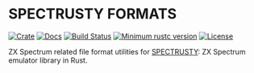 SPECTRUSTY FORMATS
==================

[![Crate][Crate img]][Crate Link]
[![Docs][Docs img]][Docs Link]
[![Build Status][Build img]][Build Link]
[![Minimum rustc version][rustc version img]][rustc version link]
[![License][License img]][License Link]

ZX Spectrum related file format utilities for [SPECTRUSTY]: ZX Spectrum emulator library in Rust.

[SPECTRUSTY]: https://royaltm.github.io/spectrusty/
[Crate Link]: https://crates.io/crates/spectrusty-formats
[Crate img]: https://img.shields.io/crates/v/spectrusty-formats.svg
[Docs Link]: https://docs.rs/spectrusty-formats
[Docs img]: https://docs.rs/spectrusty-formats/badge.svg
[Build Link]: https://github.com/royaltm/spectrusty/actions/workflows/ci.yml
[Build img]: https://github.com/royaltm/spectrusty/actions/workflows/ci.yml/badge.svg?branch=master
[rustc version link]: https://github.com/royaltm/spectrusty#rust-version-requirements
[rustc version img]: https://img.shields.io/badge/rustc-1.65+-lightgray.svg
[License Link]: https://www.gnu.org/licenses/#LGPL
[License img]: https://img.shields.io/crates/l/spectrusty-formats